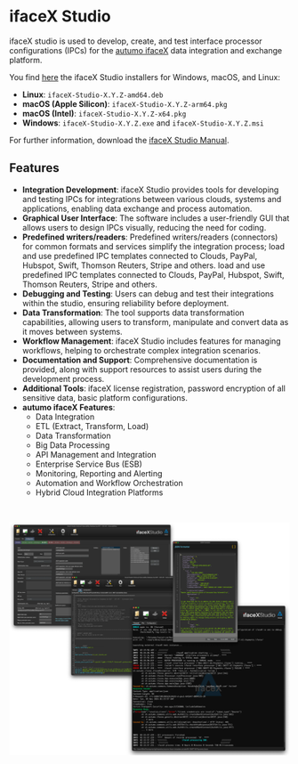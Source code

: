 # ifaceX Studio

ifaceX studio is used to develop, create, and test interface processor
configurations (IPCs) for the [autumo ifaceX](https://ifacex.autumo.ch)
data integration and exchange platform.

You find [here](https://github.com/autumoswitzerland/autumo-ifacex-studio-public/releases)
the ifaceX Studio installers for Windows, macOS, and Linux:

* **Linux**: `ifaceX-Studio-X.Y.Z-amd64.deb`
* **macOS (Apple Silicon)**: `ifaceX-Studio-X.Y.Z-arm64.pkg`
* **macOS (Intel)**: `ifaceX-Studio-X.Y.Z-x64.pkg`
* **Windows**: `ifaceX-Studio-X.Y.Z.exe` and `ifaceX-Studio-X.Y.Z.msi`

For further information, download the [ifaceX Studio Manual](https://products.autumo.ch/ifacex/download).

## Features

- **Integration Development**: ifaceX Studio provides tools for developing and testing IPCs for integrations between various clouds, systems and applications, enabling data exchange and process automation.
- **Graphical User Interface**: The software includes a user-friendly GUI that allows users to design IPCs visually, reducing the need for coding.
- **Predefined writers/readers**: Predefined writers/readers (connectors) for common formats and services simplify the integration process; load and use predefined IPC templates connected to Clouds, PayPal, Hubspot, Swift, Thomson Reuters, Stripe and others. load and use predefined IPC templates connected to Clouds, PayPal, Hubspot, Swift, Thomson Reuters, Stripe and others.
- **Debugging and Testing**: Users can debug and test their integrations within the studio, ensuring reliability before deployment.
- **Data Transformation**: The tool supports data transformation capabilities, allowing users to transform, manipulate and convert data as it moves between systems.
- **Workflow Management**: ifaceX Studio includes features for managing workflows, helping to orchestrate complex integration scenarios.
- **Documentation and Support**: Comprehensive documentation is provided, along with support resources to assist users during the development process.
- **Additional Tools**: ifaceX license registration, password encryption of all sensitive data, basic platform configurations.
- **autumo ifaceX Features**:
    - Data Integration
    - ETL (Extract, Transform, Load)
    - Data Transformation
    - Big Data Processing
    - API Management and Integration
    - Enterprise Service Bus (ESB)
    - Monitoring, Reporting and Alerting
    - Automation and Workflow Orchestration
    - Hybrid Cloud Integration Platforms			

<br>

![ifaceX Studio](https://raw.githubusercontent.com/autumoswitzerland/autumo-ifacex-studio-public/refs/heads/main/images/ifaceX-Studio-Screens.webp)

